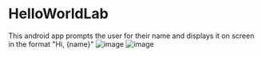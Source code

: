 # HelloWorldLab
This android app prompts the user for their name and displays it on screen in the format "Hi, {name}"
![image](https://github.com/user-attachments/assets/15e808c7-98fe-439d-9ebd-c34065eca063)
![image](https://github.com/user-attachments/assets/b49bf5a9-c962-4c83-bf7a-2c3b0b395042)

